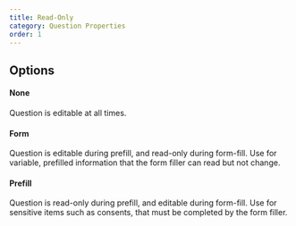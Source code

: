 ```yaml
---
title: Read-Only
category: Question Properties
order: 1
---
```


## Options

#### None
Question is editable at all times.

#### Form
Question is editable during prefill, and read-only during form-fill. Use for variable, prefilled information that the form filler can read but not change.

#### Prefill
Question is read-only during prefill, and editable during form-fill. Use for sensitive items such as consents, that must be completed by the form filler.